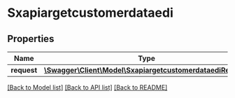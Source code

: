 # Sxapiargetcustomerdataedi

## Properties
Name | Type | Description | Notes
------------ | ------------- | ------------- | -------------
**request** | [**\Swagger\Client\Model\SxapiargetcustomerdataediRequest**](SxapiargetcustomerdataediRequest.md) |  | [optional] 

[[Back to Model list]](../README.md#documentation-for-models) [[Back to API list]](../README.md#documentation-for-api-endpoints) [[Back to README]](../README.md)


